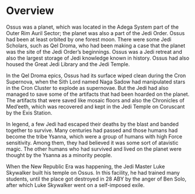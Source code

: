 # Overview

Ossus was a planet, which was located in the Adega System part of the Outer Rim Auril Sector; the planet was also a part of the Jedi Order.
Ossus had been at least orbited by one forest moon.
There were some Jedi Scholars, such as Qel Droma, who had been making a case that the planet was the site of the Jedi Order’s beginnings.
Ossus was a Jedi retreat and also the largest storage of Jedi knowledge known in history.
Ossus had also housed the Great Jedi Library and the Jedi Temple.

In the Qel Droma epics, Ossus had its surface wiped clean during the Cron Supernova, when the Sith Lord named Naga Sadow had manipulated stars in the Cron Cluster to explode as supernovae.
But the Jedi had also managed to save some of the artifacts that had been hoarded on the planet.
The artifacts that were saved like mosaic floors and also the Chronicles of Med’eeth, which was recovered and kept in the Jedi Temple on Coruscant by the Exis Station.

In legend, a few Jedi had escaped their deaths by the blast and banded together to survive.
Many centuries had passed and those humans had become the tribe Ysanna, which were a group of humans with high Force sensitivity.
Among them, they had believed it was some sort of atavistic magic.
The other humans who had survived and lived on the planet were thought by the Ysanna as a minority people.

When the New Republic Era was happening, the Jedi Master Luke Skywalker built his temple on Ossus.
In this facility, he had trained many students, until the place got destroyed in 28 ABY by the anger of Ben Solo, after which Luke Skywalker went on a self-imposed exile.
